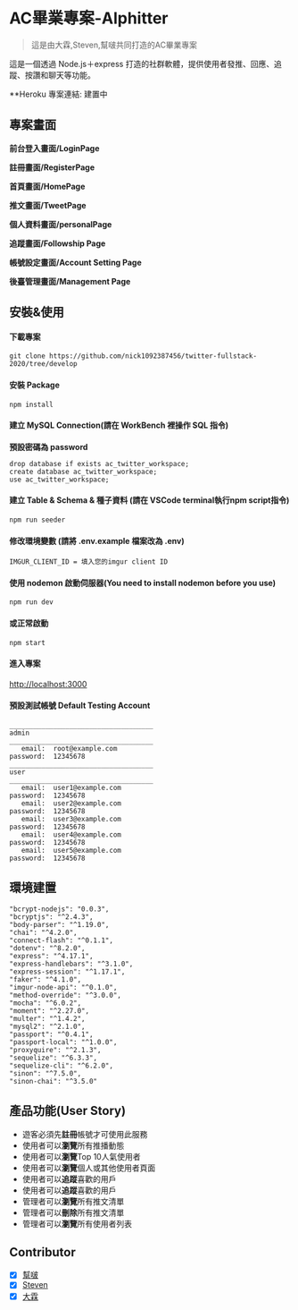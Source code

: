 # AC畢業專案-Alphitter

> 這是由大霖,Steven,幫啵共同打造的AC畢業專案

這是一個透過 Node.js＋express 打造的社群軟體，提供使用者發推、回應、追蹤、按讚和聊天等功能。

**Heroku 專案連結: 建置中

## 專案畫面

**前台登入畫面/LoginPage**


**註冊畫面/RegisterPage**


**首頁畫面/HomePage**


**推文畫面/TweetPage**


**個人資料畫面/personalPage**


**追蹤畫面/Followship Page**


**帳號設定畫面/Account Setting Page**


**後臺管理畫面/Management Page**

## 安裝&使用

#### 下載專案

```
git clone https://github.com/nick1092387456/twitter-fullstack-2020/tree/develop
```

#### 安裝 Package

```
npm install
```

#### 建立 MySQL Connection(請在 WorkBench 裡操作 SQL 指令)

**預設密碼為 password**

```
drop database if exists ac_twitter_workspace;
create database ac_twitter_workspace;
use ac_twitter_workspace;
```

#### 建立 Table & Schema & 種子資料 (請在 VSCode terminal執行npm script指令)

```
npm run seeder
```

#### 修改環境變數 (請將 .env.example 檔案改為 .env)

```
IMGUR_CLIENT_ID = 填入您的imgur client ID
```

#### 使用 nodemon 啟動伺服器(You need to install nodemon before you use)

```
npm run dev
```

#### 或正常啟動

```
npm start
```

#### 進入專案

[http://localhost:3000](http://localhost:3000)

#### 預設測試帳號 Default Testing Account

```
____________________________________
admin
____________________________________
   email:  root@example.com
password:  12345678
____________________________________
user
____________________________________
   email:  user1@example.com
password:  12345678
   email:  user2@example.com
password:  12345678
   email:  user3@example.com
password:  12345678
   email:  user4@example.com
password:  12345678
   email:  user5@example.com
password:  12345678
```

## 環境建置

```
"bcrypt-nodejs": "0.0.3",
"bcryptjs": "^2.4.3",
"body-parser": "^1.19.0",
"chai": "^4.2.0",
"connect-flash": "^0.1.1",
"dotenv": "^8.2.0",
"express": "^4.17.1",
"express-handlebars": "^3.1.0",
"express-session": "^1.17.1",
"faker": "^4.1.0",
"imgur-node-api": "^0.1.0",
"method-override": "^3.0.0",
"mocha": "^6.0.2",
"moment": "^2.27.0",
"multer": "^1.4.2",
"mysql2": "^2.1.0",
"passport": "^0.4.1",
"passport-local": "^1.0.0",
"proxyquire": "^2.1.3",
"sequelize": "^6.3.3",
"sequelize-cli": "^6.2.0",
"sinon": "^7.5.0",
"sinon-chai": "^3.5.0"
```

## 產品功能(User Story)

- 遊客必須先**註冊**帳號才可使用此服務
- 使用者可以**瀏覽**所有推播動態
- 使用者可以**瀏覽**Top 10人氣使用者
- 使用者可以**瀏覽**個人或其他使用者頁面
- 使用者可以**追蹤**喜歡的用戶
- 使用者可以**追蹤**喜歡的用戶
- 管理者可以**瀏覽**所有推文清單
- 管理者可以**刪除**所有推文清單
- 管理者可以**瀏覽**所有使用者列表

## Contributor

- [x] [幫啵](https://github.com/nick1092387456)
- [x] [Steven](https://github.com/steven4program)
- [x] [大霖](https://github.com/leo812leo)
